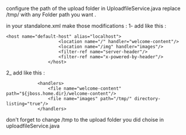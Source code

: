 configure the path of the upload folder in UploadfileService.java 
replace /tmp/ with any Folder path you want .

in your standalone.xml make those modifications : 
1- add <location name="/img" handler="images"/> like this :
```
<host name="default-host" alias="localhost">
                    <location name="/" handler="welcome-content"/>
                    <location name="/img" handler="images"/>
                    <filter-ref name="server-header"/>
                    <filter-ref name="x-powered-by-header"/>
                </host>
```
2_ add <file name="images" path="/tmp/" directory-listing="true"/>
like this : 
```
            <handlers>
                <file name="welcome-content" path="${jboss.home.dir}/welcome-content"/>
                <file name="images" path="/tmp/" directory-listing="true"/>
            </handlers>
```   
don't forget to change /tmp to the upload folder you did choise in uploadfileService.java 